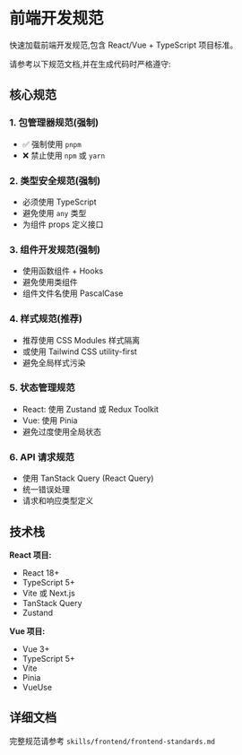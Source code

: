 # 前端开发规范

快速加载前端开发规范,包含 React/Vue + TypeScript 项目标准。

请参考以下规范文档,并在生成代码时严格遵守:

## 核心规范

### 1. 包管理器规范(强制)
- ✅ 强制使用 `pnpm`
- ❌ 禁止使用 `npm` 或 `yarn`

### 2. 类型安全规范(强制)
- 必须使用 TypeScript
- 避免使用 `any` 类型
- 为组件 props 定义接口

### 3. 组件开发规范(强制)
- 使用函数组件 + Hooks
- 避免使用类组件
- 组件文件名使用 PascalCase

### 4. 样式规范(推荐)
- 推荐使用 CSS Modules 样式隔离
- 或使用 Tailwind CSS utility-first
- 避免全局样式污染

### 5. 状态管理规范
- React: 使用 Zustand 或 Redux Toolkit
- Vue: 使用 Pinia
- 避免过度使用全局状态

### 6. API 请求规范
- 使用 TanStack Query (React Query)
- 统一错误处理
- 请求和响应类型定义

## 技术栈

**React 项目:**
- React 18+
- TypeScript 5+
- Vite 或 Next.js
- TanStack Query
- Zustand

**Vue 项目:**
- Vue 3+
- TypeScript 5+
- Vite
- Pinia
- VueUse

## 详细文档

完整规范请参考 `skills/frontend/frontend-standards.md`
